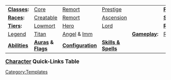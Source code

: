 |                                                  |                                                                                                     |                                                                                |                                                                |                                                 |                                                 |                                            |                                              |                                                      |                                 |                                     |                                  |
|--------------------------------------------------|-----------------------------------------------------------------------------------------------------|--------------------------------------------------------------------------------|----------------------------------------------------------------|-------------------------------------------------|-------------------------------------------------|--------------------------------------------|----------------------------------------------|------------------------------------------------------|---------------------------------|-------------------------------------|----------------------------------|
| **[Classes](:Category:_Classes "wikilink"):**    | [Core](:Category:_Core_Classes "wikilink")                                                          | [Remort](:Category:_Remort_Classes "wikilink")                                 | [Prestige](:Category:_Prestige_Classes "wikilink")             |                                                 | **[Points](:Category:_Points "wikilink"):**     | [Exp.](Experience_Points "wikilink")       | [Hit](Hit_Points "wikilink")                 | [Mana](Mana_Points "wikilink")                       | [Move](Move_Points "wikilink")  | [Prac.](Practice_Points "wikilink") | [Quest](Quest_Points "wikilink") |
| **[Races](:Category:_Races "wikilink"):**        | [Creatable](:Category:_Creatable_Races "wikilink")                                                  | [Remort](:Category:_Remort_Races "wikilink")                                   | [Ascension](:Category:_Ascension_Races "wikilink")             |                                                 | **[Stats](:Category:_Statistics "wikilink"):**  | [P.R.](Prime_Requisite "wikilink")         | [Con.](Constitution "wikilink")              | [Dex.](Dexterity "wikilink")                         | [Int.](Intelligence "wikilink") | [Str.](Strength "wikilink")         | [Wis.](Wisdom "wikilink")        |
| **[Tiers](:Category:_Tiers "wikilink"):**        | [Lowmort](:Category:_Lowmort "wikilink")                                                            | [Hero](:Category:_Hero "wikilink")                                             | [Lord](:Category:_Lord "wikilink")                             |                                                 | **[Religion](:Category:_Religion "wikilink"):** | [Worship](Worship "wikilink")              | [Devotion](Devotion "wikilink")              | [Pantheon](:Category:_Gods_And_Goddesses "wikilink") |                                 |                                     |                                  |
| [Legend](:Category:_Legend "wikilink")           | [Titan](Titan "wikilink")                                                                           | [Angel](:Category:_Angels "wikilink") & [Imm](:Category:_Immortals "wikilink") |                                                                | **[Gameplay](:Category:_Gameplay "wikilink"):** | [Roles](:Category:_Roles "wikilink")            | [Commands](:Category:_Commands "wikilink") | [Scripting](:Category:_Scripting "wikilink") |                                                      |                                 |                                     |                                  |
| **[Abilities](:Category:_Abilities "wikilink")** | **[Auras](:Category:_Character_Auras "wikilink") & [Flags](:Category:_Character_Flags "wikilink")** | **[Configuration](:Category:_Configuration "wikilink")**                       | **[Skills & Spells](:Category:_Skills_And_Spells "wikilink")** |                                                 |                                                 |                                            |                                              |                                                      |                                 |                                     |                                  |

<big>**[Character](:Category:Characters "wikilink") Quick-Links
Table**</big>

<noinclude></noinclude>

[Category:Templates](Category:Templates "wikilink")

